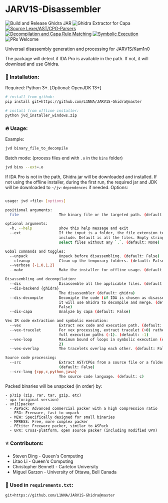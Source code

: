 # JARV1S-Disassembler

 ![Build and Release Ghidra JAR](https://github.com/L1NNA/JARV1S-Disassembler/workflows/Build%20and%20Release%20Ghidra%20JAR/badge.svg) ![Ghidra Extractor for Capa](https://github.com/L1NNA/JARV1S-Disassembler/workflows/Ghidra%20Extractor%20for%20Capa/badge.svg) [![Source Lexer/AST/CPG-Parsers](https://github.com/L1NNA/JARV1S-Disassembler/actions/workflows/src-lexer-ast.yml/badge.svg)](https://github.com/L1NNA/JARV1S-Disassembler/actions/workflows/src-lexer-ast.yml) [![Decompilation and Capa Rule Matching](https://github.com/L1NNA/JARV1S-Disassembler/actions/workflows/decompile-capa-rules.yml/badge.svg)](https://github.com/L1NNA/JARV1S-Disassembler/actions/workflows/decompile-capa-rules.yml) [![Symbolic Execution](https://github.com/L1NNA/JARV1S-Disassembler/actions/workflows/vex.yml/badge.svg)](https://github.com/L1NNA/JARV1S-Disassembler/actions/workflows/vex.yml) ![PRs Welcome](https://img.shields.io/badge/PRs-welcome-brightgreen.svg?&maxAge=86400)

Universal disassembly generation and processing for JARV1S/Kam1n0

The package will detect if IDA Pro is available in the path. If not, it will download and use Ghidra.

### :rocket: Installation:
Required: Python 3+. [Optional: OpenJDK 13+]
```bash
# install from github:
pip install git+https://github.com/L1NNA/JARV1S-Ghidra@master

# install from offline installer:
python jvd_installer_windows.zip
```
### :fire: Usage:
Example:
```bash
jvd binary_file_to_decompile
```
Batch mode: (process files end with `.o` in the `bins` folder)
```bash
jvd bins --ext=.o
```
If IDA Pro is not in the path, Ghidra jar will be downloaded and installed. 
If not using the offline installer, during the first run, the required jar and JDK will be downloaded to `~/jv-dependences` if needed.
Options:
```bash

usage: jvd <file> [options]

positional arguments:
  file                  The binary file or the targeted path. (default: None)

optional arguments:
  -h, --help            show this help message and exit
  --ext                 If the input is a folder, the file extension to
                        include. Default is all the files. Empty string will
                        select files without any `.`. (default: None)

Gobal commands and toggles:
  --unpack              Unpack before disassembling. (default: False)
  --cleanup             Clean up the temporary folders. (default: False)
  --verbose {-1,0,1,2}
  --make                Make the installer for offline usage. (default: False)

Disassembling and decompilation:
  --dis                 Disassemble all the applicable files. (default: False)
  --dis-backend {ghidra}
                        The disassembler (default: ghidra)
  --dis-decompile       Decomiple the code (if IDA is chosen as disassembler,
                        it will use Ghidra to decompile and merge. (default:
                        False)
  --dis-capa            Analyze by capa (default: False)

Vex IR code extraction and symbolic execution:
  --vex                 Extract vex code and execution path. (default: False)
  --vex-tracelet        For vex processing, extract tracelet (>0) rather than
                        full execution paths (-1). (default: -1)
  --vex-loop            Maximum bound of loops in symbolic execution (default:
                        2)
  --vex-overlap         The tracelets overlap each other. (default: False)

Source code processing:
  --src                 Extract AST/CPGs from a source file or a folder.
                        (default: False)
  --src-lang {cpp,c,python,java}
                        The source code language. (default: c)

```
Packed binaries will be unapcked (in order) by:
```
- p7zip (zip, rar, tar, gzip, etc)
- upx (original version)
- un{i}packer
  - ASPack: Advanced commercial packer with a high compression ratio
  - FSG: Freeware, fast to unpack
  - MEW: Specifically designed for small binaries
  - MPRESS: Free, more complex packer
  - PEtite: Freeware packer, similar to ASPack
  - UPX: Cross-platform, open source packer (including modified UPX)
```

### :star: Contributors:
- Steven Ding - Queen's Computing
- Litao Li - Queen's Computing 
- Christopher Bennett - Carleton University
- Miguel Garzon - University of Ottawa, Bell Canada

### 🌵 Used in `requirements.txt`:
```
git+https://github.com/L1NNA/JARV1S-Ghidra@master
```
